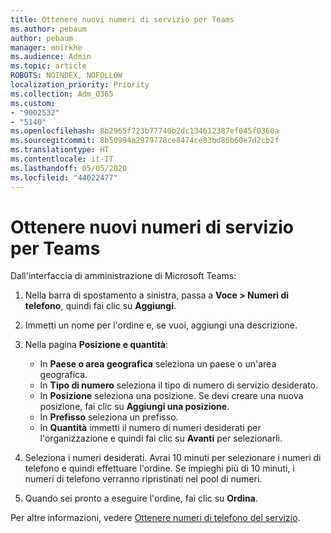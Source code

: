 ```yaml
---
title: Ottenere nuovi numeri di servizio per Teams
ms.author: pebaum
author: pebaum
manager: mnirkhe
ms.audience: Admin
ms.topic: article
ROBOTS: NOINDEX, NOFOLLOW
localization_priority: Priority
ms.collection: Adm_O365
ms.custom:
- "9002532"
- "5140"
ms.openlocfilehash: 8b2965f723b77740b2dc134612387ef045f0360a
ms.sourcegitcommit: 8b50994a2979778ce8474ce83bd86b60e7d2cb2f
ms.translationtype: HT
ms.contentlocale: it-IT
ms.lasthandoff: 05/05/2020
ms.locfileid: "44022477"
---
```

# <a name="get-new-service-numbers-for-teams"></a>Ottenere nuovi numeri di servizio per Teams

Dall'interfaccia di amministrazione di Microsoft Teams:

1. Nella barra di spostamento a sinistra, passa a **Voce > Numeri di telefono**, quindi fai clic su **Aggiungi**.
2. Immetti un nome per l'ordine e, se vuoi, aggiungi una descrizione.
3. Nella pagina **Posizione e quantità**:

    - In **Paese o area geografica** seleziona un paese o un'area geografica.
    - In **Tipo di numero** seleziona il tipo di numero di servizio desiderato.
    - In **Posizione** seleziona una posizione. Se devi creare una nuova posizione, fai clic su **Aggiungi una posizione**.
    - In **Prefisso** seleziona un prefisso.
    - In **Quantità** immetti il numero di numeri desiderati per l'organizzazione e quindi fai clic su **Avanti** per selezionarli.
    
4. Seleziona i numeri desiderati. Avrai 10 minuti per selezionare i numeri di telefono e quindi effettuare l'ordine. Se impieghi più di 10 minuti, i numeri di telefono verranno ripristinati nel pool di numeri.
5. Quando sei pronto a eseguire l'ordine, fai clic su **Ordina**.

Per altre informazioni, vedere [Ottenere numeri di telefono del servizio](https://docs.microsoft.com/microsoftteams/getting-service-phone-numbers).
